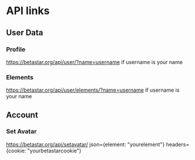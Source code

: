 # API links
## User Data
### Profile
https://betastar.org/api/user/?name=username
if username is your name
### Elements
https://betastar.org/api/user/elements/?name=username
if username is your name
## Account
### Set Avatar
https://betastar.org/api/setavatar/ json={element: "yourelement"} headers={cookie: "yourbetastarcookie"}
